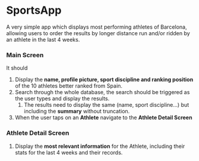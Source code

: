 # SportsApp

A very simple app which displays most performing athletes of Barcelona, allowing users to order the results by longer distance run and/or ridden by an athlete in the last 4 weeks.


### Main Screen

It should
1. Display the **name, profile picture, sport discipline and ranking position** of the 10 athletes better ranked from Spain.
2. Search through the whole database, the search should be triggered as the user types and display the results.
    1. The results need to display the same (name, sport discipline...) but including the **summary** without truncation.
3. When the user taps on an **Athlete** navigate to the **Athlete Detail Screen**

### Athlete Detail Screen

1. Display the **most relevant information** for the Athlete, including their stats for the last 4 weeks and their records.